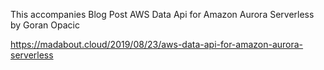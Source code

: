 This accompanies Blog Post AWS Data Api for Amazon Aurora Serverless by Goran Opacic

https://madabout.cloud/2019/08/23/aws-data-api-for-amazon-aurora-serverless

